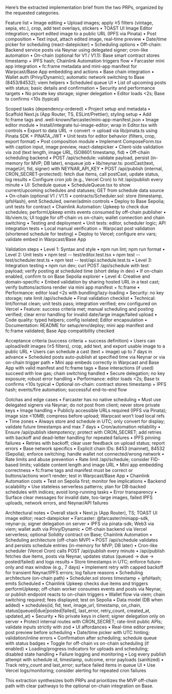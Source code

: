 Here’s the extracted implementation brief from the two PRPs, organized by the requested categories.

Feature list
•  Image editing
•  Upload images; apply ≥5 filters (vintage, sepia, etc.), crop, add text overlays, stickers
•  TOAST UI Image Editor integration; export edited image to a public URL (IPFS via Pinata)
•  Post composition
•  Text input, attach edited image, real-time preview
•  Date/time picker for scheduling (react-datepicker)
•  Scheduling options
•  Off-chain: Backend service posts via Neynar using delegated signer; cron-like automation
•  On-chain (optional for V1 / V1.1): Base smart contract stores timestamp + IPFS hash; Chainlink Automation triggers flow
•  Farcaster mini app integration
•  fc:frame metadata and mini-app manifest for Warpcast/Base App embedding and actions
•  Base chain integration
•  Wallet auth (Privy/Dynamic); automatic network switching to Base (8453/84532); viem helpers
•  Scheduled queue UI
•  List of upcoming posts with status; basic details and confirmation
•  Security and performance targets
•  No private key storage; signer delegation
•  Editor loads <2s; Base tx confirms <10s (typical)

Scoped tasks (dependency-ordered)
•  Project setup and metadata
•  Scaffold Next.js (App Router, TS, ESLint/Prettier); styling setup
•  Add fc:frame tags and .well-known/farcaster/mini-app-manifest.json
•  Image editor module
•  Install/integrate tui-image-editor; wrap in Editor.tsx with controls
•  Export to data URL → convert → upload via lib/pinata.ts using Pinata SDK + PINATA_JWT
•  Unit tests for editor behavior (filters, crop, export format)
•  Post composition module
•  Implement ComposeForm.tsx with caption input, image preview, react-datepicker
•  Client-side validation via zod (text length, image URL, ISO8601 timestamp, fid)
•  Off-chain scheduling backend
•  POST /api/schedule: validate payload, persist (in-memory for MVP; DB later), enqueue job
•  lib/neynar.ts: postCast(text, imageUrl, fid, signer) with NEYNAR_API_KEY
•  POST /api/publish (internal, CRON_SECRET-protected): fetch due items, call postCast, update status, log results
•  Configure cron job (e.g., Vercel Cron) to hit /api/publish every minute
•  UI: Schedule queue
•  ScheduleQueue.tsx to show current/upcoming schedules and statuses; GET from schedule data source
•  On-chain (optional V1 / V1.1)
•  contracts/Scheduler.sol: store (timestamp, ipfsHash), emit Scheduled, owner/admin controls
•  Deploy to Base Sepolia; unit tests for contract
•  Chainlink Automation: Upkeep to check due schedules; performUpkeep emits events consumed by off-chain publisher
•  lib/viem.ts; UI toggle for off-chain vs on-chain; wallet connection and chain switching
•  Testing and deployment
•  Unit tests: editor, scheduler logic; API integration tests
•  Local manual verification + Warpcast post validation (shortened schedule for testing)
•  Deploy to Vercel; configure env vars; validate embed in Warpcast/Base App

Validation steps
•  Level 1: Syntax and style
•  npm run lint; npm run format
•  Level 2: Unit tests
•  npm test -- test/editor.test.tsx
•  npm test -- test/scheduler.test.ts
•  npm test -- test/api.schedule.test.ts
•  Level 3: Integration testing
•  npm run dev; curl POST /api/schedule with test payload; verify posting at scheduled time (short delay in dev)
•  If on-chain enabled, confirm tx on Base Sepolia explorer
•  Level 4: Creative and domain-specific
•  Embed validation by sharing hosted URL in a test cast; verify buttons/actions render via mini app manifest + fc:frame
•  Performance: editor load <2s with bundling/lazy-loading
•  Security: no key storage; rate limit /api/schedule
•  Final validation checklist
•  Technical: lint/format clean; unit tests pass; integration verified; env configured on Vercel
•  Feature: success criteria met; manual scheduling and posting verified; clear error handling for invalid date/large image/failed upload
•  Code quality: typed helpers; config isolated; Editor encapsulation
•  Documentation: README for setup/env/deploy; mini app manifest and fc:frame validated; Base App compatibility checked

Acceptance criteria (success criteria + success definition)
•  Users can upload/edit images (≥5 filters), crop, add text, and export usable image to a public URL
•  Users can schedule a cast (text + image) up to 7 days in advance
•  Scheduled posts auto-publish at specified time via Neynar or via on-chain trigger path
•  Mini app embeds correctly in Warpcast and Base App with valid manifest and fc:frame tags
•  Base interactions (if used) succeed with low gas; chain switching handled
•  Secure delegation; no key exposure; robust error handling
•  Performance: editor loads <2s; Base tx confirms <10s typical
•  Optional on-chain: contract stores timestamp + IPFS hash; events/fire automation; successful end-to-end flow

Gotchas and edge cases
•  Farcaster has no native scheduling
•  Must use delegated signers via Neynar; do not post from client; never store private keys
•  Image handling
•  Publicly accessible URLs required (IPFS via Pinata); image size <10MB; compress before upload; Warpcast won’t load local refs
•  Time zones
•  Always store and schedule in UTC; only convert for display; validate future timestamps and max 7 days
•  Cron/automation reliability
•  Ensure /api/publish idempotency; protect with CRON_SECRET; add retries with backoff and dead-letter handling for repeated failures
•  IPFS pinning failures
•  Retries with backoff; clear user feedback on upload status; report errors
•  Base network specifics
•  Explicit chain IDs: 8453 (mainnet), 84532 (Sepolia); enforce switching; handle wallet not connected/wrong network
•  Rate limits and abuse prevention
•  Rate limit /api/schedule; consider FID-based limits; validate content length and image URL
•  Mini app embedding correctness
•  fc:frame tags and manifest must be correct or buttons/actions won’t render; test in Warpcast/Base App
•  Chainlink Automation costs
•  Test on Sepolia first; monitor fee implications
•  Backend scalability
•  Use stateless serverless patterns; plan for DB-backed schedules with indices; avoid long-running tasks
•  Error transparency
•  Surface clear messages for invalid date, too-large images, failed IPFS uploads, network errors, and Neynar/API failures

Architectural notes
•  Overall stack
•  Next.js (App Router), TS; TOAST UI image editor; react-datepicker
•  Farcaster: @farcaster/miniapp-sdk, neynar-js; signer delegation on server
•  IPFS via pinata-sdk; Web3 via viem; wallet auth via Privy/Dynamic
•  Off-chain backend via Vercel serverless; optional Solidity contract on Base; Chainlink Automation
•  Scheduling architecture (off-chain MVP)
•  POST /api/schedule validates and persists schedule entries (in-memory for MVP; DB later)
•  Cron-like scheduler (Vercel Cron) calls POST /api/publish every minute
•  /api/publish fetches due items, posts via Neynar, updates status (queued → due → posted/failed) and logs results
•  Store timestamps in UTC; enforce future-only and max window (e.g., 7 days)
•  Implement retry with capped backoff for transient Neynar/IPFS errors; log failure reasons
•  Scheduling architecture (on-chain path)
•  Scheduler.sol stores timestamp + ipfsHash; emits Scheduled
•  Chainlink Upkeep checks due items and triggers performUpkeep; off-chain worker consumes events and posts via Neynar, or publish endpoint reacts to on-chain triggers
•  Wallet flow via viem; chain switching required; fees displayed; test on Sepolia
•  Data model (DB when added)
•  schedules(id, fid, text, image_url, timestamp, on_chain, status[queued|due|posted|failed], last_error, retry_count, created_at, updated_at)
•  Security
•  No private keys in client; signer delegation only on server
•  Protect internal routes with CRON_SECRET; rate-limit public APIs; validate inputs strictly with zod
•  UI affordances
•  Real-time editor preview; post preview before scheduling
•  Date/time picker with UTC hinting; validation/inline errors
•  Confirmation after scheduling; schedule queue with status badges
•  Toggle for off-chain vs on-chain scheduling (if enabled)
•  Loading/progress indicators for uploads and scheduling; disabled state handling
•  Failure logging and monitoring
•  Log every publish attempt with schedule id, timestamp, outcome, error payloads (sanitized)
•  Track retry_count and last_error; surface failed items in queue UI
•  Use Vercel logs/monitoring; consider alerting for repeated cron failures

This extraction synthesizes both PRPs and prioritizes the MVP off-chain path with clear pathways to the optional on-chain integration on Base.